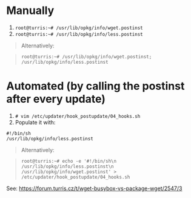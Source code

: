 # Manually
1. `root@turris:~# /usr/lib/opkg/info/wget.postinst`
2. `root@turris:~# /usr/lib/opkg/info/less.postinst`

> Alternatively:

> `root@turris:~# /usr/lib/opkg/info/wget.postinst; /usr/lib/opkg/info/less.postinst`

# Automated (by calling the postinst after every update)
1. `# vim /etc/updater/hook_postupdate/04_hooks.sh`
2. Populate it with:

  ```
  #!/bin/sh
  /usr/lib/opkg/info/less.postinst
  ```
  
> Alternatively:

> `root@turris:~# echo -e '#!/bin/sh\n /usr/lib/opkg/info/less.postinst\n /usr/lib/opkg/info/wget.postinst' > /etc/updater/hook_postupdate/04_hooks.sh`

See: https://forum.turris.cz/t/wget-busybox-vs-package-wget/2547/3
